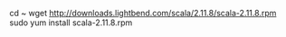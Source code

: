cd ~
wget http://downloads.lightbend.com/scala/2.11.8/scala-2.11.8.rpm
sudo yum install scala-2.11.8.rpm

